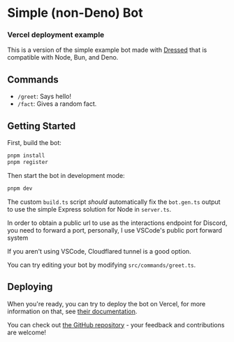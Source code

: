 # Simple (non-Deno) Bot

### Vercel deployment example

This is a version of the simple example bot made with
[Dressed](https://dressed.vercel.app) that is compatible with Node,
Bun, and Deno.

## Commands

- `/greet`: Says hello!
- `/fact`: Gives a random fact.

## Getting Started

First, build the bot:

```sh
pnpm install
pnpm register
```

Then start the bot in development mode:

```sh
pnpm dev
```

The custom `build.ts` script _should_ automatically fix the `bot.gen.ts` output
to use the simple Express solution for Node in `server.ts`.

In order to obtain a public url to use as the interactions endpoint for Discord,
you need to forward a port, personally, I use VSCode's public port forward
system

If you aren't using VSCode, Cloudflared tunnel is a good option.

You can try editing your bot by modifying `src/commands/greet.ts`.

## Deploying

When you're ready, you can try to deploy the bot on Vercel, for more information on that, see [their documentation](https://vercel.com/docs/deployments).

You can check out
[the GitHub repository](https://github.com/inbestigator/dressed) - your feedback
and contributions are welcome!
